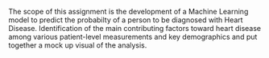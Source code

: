 The scope of this assignment is the development of a Machine Learning model to predict the probabilty of a person to be diagnosed with Heart Disease. Identification of the main contributing factors toward heart disease among various patient-level measurements and key demographics and put together a mock up visual of the analysis.
